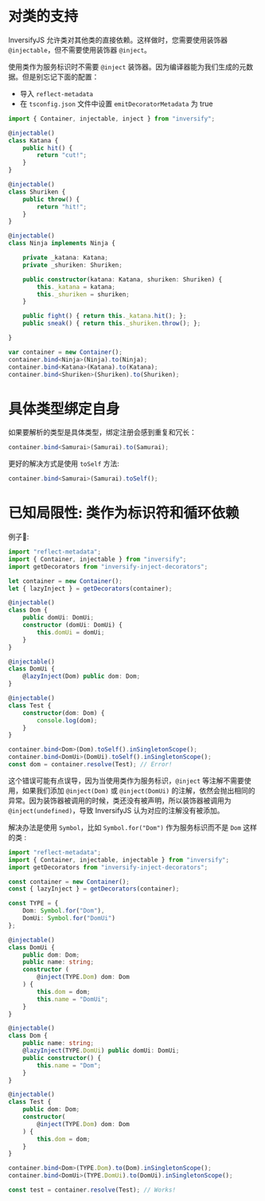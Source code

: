 # 对类的支持
InversifyJS 允许类对其他类的直接依赖。这样做时，您需要使用装饰器 `@injectable`，但不需要使用装饰器 `@inject`。

使用类作为服务标识时不需要 `@inject` 装饰器。因为编译器能为我们生成的元数据。但是别忘记下面的配置：

- 导入 `reflect-metadata`
- 在 `tsconfig.json` 文件中设置 `emitDecoratorMetadata` 为 true

```ts
import { Container, injectable, inject } from "inversify";

@injectable()
class Katana {
    public hit() {
        return "cut!";
    }
}

@injectable()
class Shuriken {
    public throw() {
        return "hit!";
    }
}

@injectable()
class Ninja implements Ninja {

    private _katana: Katana;
    private _shuriken: Shuriken;

    public constructor(katana: Katana, shuriken: Shuriken) {
        this._katana = katana;
        this._shuriken = shuriken;
    }

    public fight() { return this._katana.hit(); };
    public sneak() { return this._shuriken.throw(); };

}

var container = new Container();
container.bind<Ninja>(Ninja).to(Ninja);
container.bind<Katana>(Katana).to(Katana);
container.bind<Shuriken>(Shuriken).to(Shuriken);
```

# 具体类型绑定自身
如果要解析的类型是具体类型，绑定注册会感到重复和冗长：

```ts
container.bind<Samurai>(Samurai).to(Samurai);
```
更好的解决方式是使用 `toSelf` 方法:

```ts
container.bind<Samurai>(Samurai).toSelf();
```

# 已知局限性: 类作为标识符和循环依赖

例子:

```ts
import "reflect-metadata";
import { Container, injectable } from "inversify";
import getDecorators from "inversify-inject-decorators";

let container = new Container();
let { lazyInject } = getDecorators(container);

@injectable()
class Dom {
    public domUi: DomUi;
    constructor (domUi: DomUi) {
        this.domUi = domUi;
    }
}

@injectable()
class DomUi {
    @lazyInject(Dom) public dom: Dom;
}

@injectable()
class Test {
    constructor(dom: Dom) {
        console.log(dom);
    }
}

container.bind<Dom>(Dom).toSelf().inSingletonScope();
container.bind<DomUi>(DomUi).toSelf().inSingletonScope();
const dom = container.resolve(Test); // Error!
```

这个错误可能有点误导，因为当使用类作为服务标识，`@inject` 等注解不需要使用，如果我们添加 `@inject(Dom)` 或 `@inject(DomUi)` 的注解，依然会抛出相同的异常。因为装饰器被调用的时候，类还没有被声明，所以装饰器被调用为 `@inject(undefined)`，导致 InversifyJS 认为对应的注解没有被添加。

解决办法是使用 `Symbol`，比如 `Symbol.for("Dom")` 作为服务标识而不是 `Dom` 这样的类 :

```ts
import "reflect-metadata";
import { Container, injectable, injectable } from "inversify";
import getDecorators from "inversify-inject-decorators";

const container = new Container();
const { lazyInject } = getDecorators(container);

const TYPE = {
    Dom: Symbol.for("Dom"),
    DomUi: Symbol.for("DomUi")
};

@injectable()
class DomUi {
    public dom: Dom;
    public name: string;
    constructor (
        @inject(TYPE.Dom) dom: Dom
    ) {
        this.dom = dom;
        this.name = "DomUi";
    }
}

@injectable()
class Dom {
    public name: string;
    @lazyInject(TYPE.DomUi) public domUi: DomUi;
    public constructor() {
        this.name = "Dom";
    }
}

@injectable()
class Test {
    public dom: Dom;
    constructor(
        @inject(TYPE.Dom) dom: Dom
    ) {
        this.dom = dom;
    }
}

container.bind<Dom>(TYPE.Dom).to(Dom).inSingletonScope();
container.bind<DomUi>(TYPE.DomUi).to(DomUi).inSingletonScope();

const test = container.resolve(Test); // Works!
```

